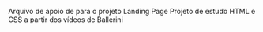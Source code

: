 Arquivo de apoio de para o projeto Landing Page
Projeto de estudo HTML e CSS a partir dos vídeos de Ballerini